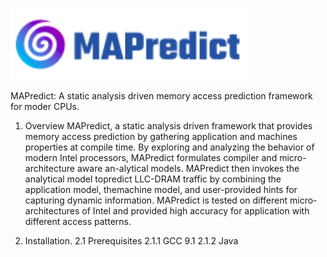 <!-- # MAPredict -->

![](model_parser/mapredict.png)

MAPredict: A static analysis driven memory access prediction framework for moder CPUs.

1. Overview
MAPredict, a static analysis driven framework that provides memory access prediction by gathering application and machines properties at compile time. By exploring and analyzing the behavior of modern Intel processors, MAPredict formulates compiler and micro-architecture aware an-alytical models. MAPredict then invokes the analytical model topredict LLC-DRAM traffic by combining the application model, themachine model, and user-provided hints for capturing dynamic information. MAPredict is tested on different micro-architectures of Intel and provided high accuracy for application with different access patterns.

2. Installation.
  2.1 Prerequisites
    2.1.1 GCC 9.1
    2.1.2 Java
  
    
    
  
